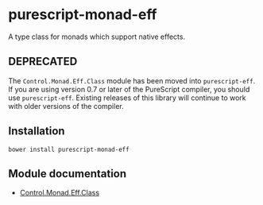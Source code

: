 # purescript-monad-eff

A type class for monads which support native effects.

## DEPRECATED

The `Control.Monad.Eff.Class` module has been moved into `purescript-eff`. If you are using version 0.7 or later of the PureScript compiler, you should use `purescript-eff`. Existing releases of this library will continue to work with older versions of the compiler.

## Installation

```
bower install purescript-monad-eff
```

## Module documentation

- [Control.Monad.Eff.Class](docs/Control.Monad.Eff.Class.md)
